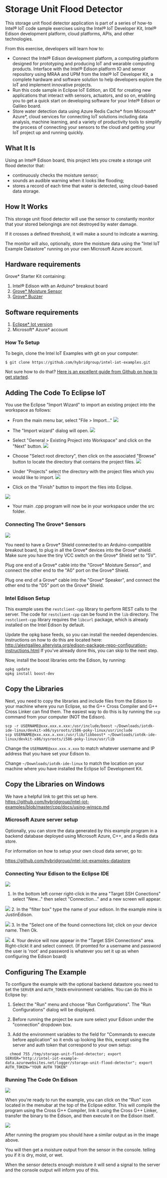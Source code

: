 # Storage Unit Flood Detector

This storage unit flood detector application is part of a series of how-to Intel® IoT code sample exercises using the Intel® IoT Developer Kit, Intel® Edison development platform, cloud platforms, APIs, and other technologies.

From this exercise, developers will learn how to:
- Connect the Intel® Edison development platform, a computing platform designed for prototyping and producing IoT and wearable computing products.
Interface with the Intel® Edison platform IO and sensor repository using MRAA and UPM from the Intel® IoT Developer Kit, a complete hardware and software solution to help developers explore the IoT and implement innovative projects.
- Run this code sample in Eclipse IoT Edition, an IDE for creating new applications that interact with sensors, actuators, and so on, enabling you to get a quick start on developing software for your Intel® Edison or Galileo board.
- Store water detection data using Azure Redis Cache* from Microsoft* Azure*, cloud services for connecting IoT solutions including data analysis, machine learning, and a variety of productivity tools to simplify the process of connecting your sensors to the cloud and getting your IoT project up and running quickly.

## What It Is

Using an Intel® Edison board, this project lets you create a storage unit flood detector that:
- continuously checks the moisture sensor;
- sounds an audible warning when it looks like flooding;
- stores a record of each time that water is detected, using cloud-based data storage.

## How It Works

This storage unit flood detector will use the sensor to constantly monitor that your stored belongings are not destroyed by water damage.

If it crosses a defined threshold, it will make a sound to indicate a warning.

The monitor will also, optionally, store the moisture data using the "Intel IoT Example Datastore" running on your own Microsoft Azure account.

## Hardware requirements

Grove* Starter Kit containing:

1. Intel® Edison with an Arduino* breakout board
2. [Grove* Moisture Sensor](http://iotdk.intel.com/docs/master/upm/node/classes/Grove*moisture.html)
3. [Grove* Buzzer](http://iotdk.intel.com/docs/master/upm/node/classes/buzzer.html)

## Software requirements

1. [Eclipse* Iot version](https://software.intel.com/en-us/eclipse-getting-started-guide)
2. Microsoft* Azure* account

### How To Setup

To begin, clone the Intel IoT Examples with git on your computer:

    $ git clone https://github.com/hybridgroup/intel-iot-examples.git

Not sure how to do that? [Here is an excellent guide from Github on how to get started](https://help.github.com/desktop/guides/getting-started/).

## Adding The Code To Eclipse IoT

You use the Eclipse "Import Wizard" to import an existing project into the workspace as follows:

- From the main menu bar, select "File > Import..."
![](./../../../images/cpp/cpp-eclipse-menu.png)

- The "Import wizard" dialog will open.
![](./../../../images/cpp/cpp-eclipse-menu-select-epiw.png)

- Select "General > Existing Project into Workspace" and click on the "Next" button.
![](./../../../images/cpp/cpp-eclipse-menue-epiw-rootdir.png)

- Choose "Select root directory", then click on the associated "Browse" button to locate the directory that contains the project files.
![](./../../../images/cpp/cpp-eclipse-menu-select-rootdir.png)

- Under "Projects" select the directory with the project files which you would like to import.
![](./../../../images/cpp/cpp-eclipse-menue-epiw-rootdir.png)
- Click on the "Finish" button to import the files into Eclipse.

![](./../../../images/cpp/cpp-eclipse-menu-src-loc.png)
- Your main .cpp program will now be in your workspace under the src folder.

### Connecting The Grove* Sensors

![](./../../../images/js/flood-detect.jpg)

You need to have a Grove* Shield connected to an Arduino-compatible breakout board, to plug in all the Grove* devices into the Grove* shield. Make sure you have the tiny VCC switch on the Grove* Shield set to "5V".

Plug one end of a Grove* cable into the "Grove* Moisture Sensor", and connect the other end to the "A0" port on the Grove* Shield.

Plug one end of a Grove* cable into the "Grove* Speaker", and connect the other end to the "D5" port on the Grove* Shield.

### Intel Edison Setup

This example uses the `restclient-cpp` library to perform REST calls to the server. The code for `restclient-cpp` can be found in the `lib` directory. The `restclient-cpp` library requires the `libcurl` package, which is already installed on the Intel Edison by default.

Update the opkg base feeds, so you can install the needed dependencies. Instructions on how to do this are located here: http://alextgalileo.altervista.org/edison-package-repo-configuration-instructions.html
If you've already done this, you can skip to the next step.

Now, install the boost libraries onto the Edison, by running:
```
opkg update
opkg install boost-dev
```

## Copy the Libraries
Next, you need to copy the libraries and include files from the Edison to your machine where you run Eclipse, so the G++ Cross Compiler and G++ Cross Linker can find them. The easiest way to do this is by running the `scp` command from your computer (NOT the Edison).

```
scp -r USERNAME@xxx.xxx.x.xxx:/usr/include/boost ~/Downloads/iotdk-ide-linux/devkit-x86/sysroots/i586-poky-linux/usr/include
scp USERNAME@xxx.xxx.x.xxx:/usr/lib/libboost* ~/Downloads/iotdk-ide-linux/devkit-x86/sysroots/i586-poky-linux/usr/lib
```
Change the `USERNAME@xxx.xxx.x.xxx` to match whatever username and IP address that you have set your Edison to.

Change `~/Downloads/iotdk-ide-linux` to match the location on your machine where you have installed the Eclipse IoT Development Kit.

## Copy the Libraries on Windows

We have a helpful link to get this set up here. https://github.com/hybridgroup/intel-iot-examples/blob/master/cpp/docs/using-winscp.md

### Microsoft Azure server setup

Optionally, you can store the data generated by this example program in a backend database deployed using Microsoft Azure, C++, and a Redis data store.

For information on how to setup your own cloud data server, go to:

https://github.com/hybridgroup/intel-iot-examples-datastore

### Connecting Your Edison to the Eclipse IDE

![](./../../../images/cpp/cpp-connection-eclipse-ide-win.png)
1. In the bottom left corner right-click in the area "Target SSH Conections" select "New..." then select "Connection..." and a new screen will appear. 

![](./../../../images/cpp/cpp-connection-eclipse-ide-win2.png)
2. In the "filter box" type the name of your edison. In the example mine is JustinEdison.

![](./../../../images/cpp/cpp-connection-eclipse-ide-win3.png)
3. In the "Select one of the found connections list; click on your device name. Then Ok. 

![](./../../../images/cpp/cpp-connection-eclipse-ide-win4.png)
4. Your device will now appear in the "Target SSH Connections" area. Right-clickt it and select connect. 
(If promted for a username and password the user is 'root' and password is whatever you set it up as when configuring the Edison board)

## Configuring The Example

To configure the example with the optional backend datastore you need to set the `SERVER` and `AUTH_TOKEN` environment variables. 
You can do this in Eclipse by:

1. Select the "Run" menu and choose "Run Configurations". The "Run Configurations" dialog will be displayed.

2. Before running the project be sure sure select your Edison under the "connection" dropdown box. 

4. Add the environment variables to the field for "Commands to execute before application" so it ends up looking like this, except using the server and auth token that correspond to your own setup:

```
  chmod 755 /tmp/storage-unit-flood-detector; export SERVER="http://intel-iot-example-data.azurewebsites.net/logger/storage-unit-flood-detector"; export AUTH_TOKEN="YOUR AUTH TOKEN"
```

### Running The Code On Edison

![](./../../../images/cpp/cpp-run-eclipse.png)

When you're ready to run the example, you can click on the "Run" icon located in the menubar at the top of the Eclipse editor.
This will compile the program using the Cross G++ Compiler, link it using the Cross G++ Linker, transfer the binary to the Edison, and then execute it on the Edison itself.

![](./../../../images/cpp/cpp-run-eclipse-successful-build.png)

After running the program you should have a similar output as in the image above.

You will then get a moisture output from the sensor in the console. telling you if it is dry, moist, or wet.

When the sensor detects enough moisture it will send a signal to the server and the console output will inform you of this. 
